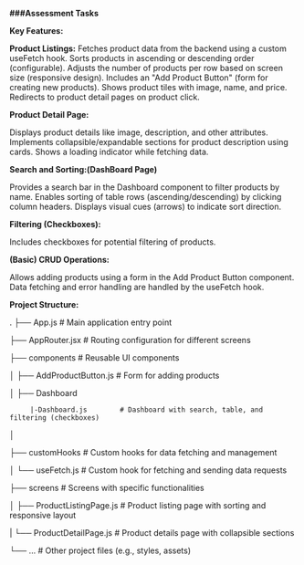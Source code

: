 
**###Assessment Tasks**

**Key Features:**

**Product Listings:**
Fetches product data from the backend using a custom useFetch hook.
Sorts products in ascending or descending order (configurable).
Adjusts the number of products per row based on screen size (responsive design).
Includes an "Add Product Button" (form for creating new products).
Shows product tiles with image, name, and price.
Redirects to product detail pages on product click.

**Product Detail Page:**

Displays product details like image, description, and other attributes.
Implements collapsible/expandable sections for product description using cards.
Shows a loading indicator while fetching data.

**Search and Sorting:(DashBoard Page)**

Provides a search bar in the Dashboard component to filter products by name.
Enables sorting of table rows (ascending/descending) by clicking column headers.
Displays visual cues (arrows) to indicate sort direction.

**Filtering (Checkboxes):**

Includes checkboxes for potential filtering of products.

**(Basic) CRUD Operations:**

Allows adding products using a form in the Add Product Button component.
Data fetching and error handling are handled by the useFetch hook.

**Project Structure:**

.
├── App.js                 # Main application entry point

├── AppRouter.jsx          # Routing configuration for different screens

├── components             # Reusable UI components

│   ├── AddProductButton.js  # Form for adding products

│   ├── Dashboard

         |-Dashboard.js        # Dashboard with search, table, and filtering (checkboxes)

│   

├── customHooks             # Custom hooks for data fetching and management

│   └── useFetch.js         # Custom hook for fetching and sending data requests

├── screens                 # Screens with specific functionalities

│   ├── ProductListingPage.js  # Product listing page with sorting and responsive layout

|   └── ProductDetailPage.js  # Product details page with collapsible sections

└── ...                    # Other project files (e.g., styles, assets)

